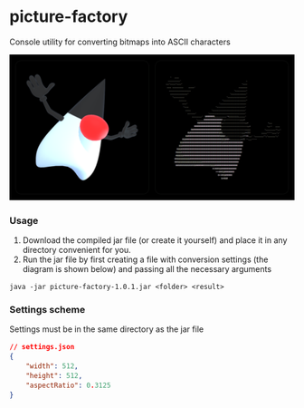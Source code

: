 # picture-factory
Console utility for converting bitmaps into ASCII characters

![preview](./assets/preview.png)


### Usage
1. Download the compiled jar file (or create it yourself) and place it in any directory convenient for you.
2. Run the jar file by first creating a file with conversion settings (the diagram is shown below) and passing all the necessary arguments
```shell
java -jar picture-factory-1.0.1.jar <folder> <result>
```


### Settings scheme
Settings must be in the same directory as the jar file
```json lines
// settings.json
{
    "width": 512,
    "height": 512,
    "aspectRatio": 0.3125
}
```

